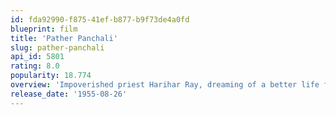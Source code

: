 ```yaml
---
id: fda92990-f875-41ef-b877-b9f73de4a0fd
blueprint: film
title: 'Pather Panchali'
slug: pather-panchali
api_id: 5801
rating: 8.0
popularity: 18.774
overview: 'Impoverished priest Harihar Ray, dreaming of a better life for himself and his family, leaves his rural Bengal village in search of work.'
release_date: '1955-08-26'
---
```

